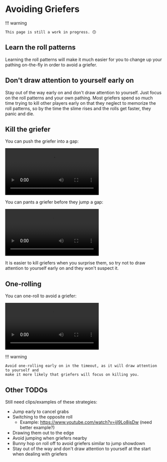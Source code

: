 # Avoiding Griefers

!!! warning

    This page is still a work in progress. 🙃

## Learn the roll patterns

Learning the roll patterns will make it much easier for you to change up your pathing on-the-fly in order to avoid a griefer.

## Don't draw attention to yourself early on

Stay out of the way early on and don't draw attention to yourself. Just focus on the roll patterns and your own pathing. Most griefers spend so much time trying to kill other players early on that they neglect to memorize the roll patterns, so by the time the slime rises and the rolls get faster, they panic and die.

## Kill the griefer

You can push the griefer into a gap:

<video controls>
  <source src="../../images/getting-started/avoiding-griefers/pushing-a-griefer.mp4" type="video/mp4">
</video>

You can pants a griefer before they jump a gap:

<video controls>
  <source src="../../images/getting-started/avoiding-griefers/pantsing-a-griefer.mp4" type="video/mp4">
</video>

It is easier to kill griefers when you surprise them, so try not to draw attention to yourself early on and they won't suspect it.

## One-rolling

You can one-roll to avoid a griefer:

<video controls>
  <source src="../../images/getting-started/avoiding-griefers/one-rolling-to-avoid-a-griefer.mp4" type="video/mp4">
</video>

!!! warning

    Avoid one-rolling early on in the timeout, as it will draw attention to yourself and
    make it more likely that griefers will focus on killing you.

## Other TODOs

Still need clips/examples of these strategies:

* Jump early to cancel grabs
* Switching to the opposite roll
    * Example: <https://www.youtube.com/watch?v=ijl9Lo8jsDw> (need better example?)
* Drawing them out to the edge
* Avoid jumping when griefers nearby
* Bunny hop on roll off to avoid griefers similar to jump showdown
* Stay out of the way and don't draw attention to yourself at the start when dealing with griefers

